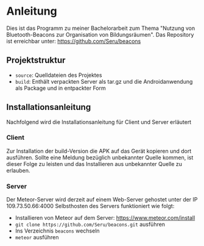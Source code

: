 # Anleitung
Dies ist das Programm zu meiner Bachelorarbeit zum Thema "Nutzung von Bluetooth-Beacons zur Organisation von Bildungsräumen".
Das Repository ist erreichbar unter: https://github.com/Seru/beacons

## Projektstruktur
- `source`: Quelldateien des Projektes
- `build`: Enthält verpackten Server als tar.gz und die Androidanwendung als Package und in entpackter Form

## Installationsanleitung
Nachfolgend wird die Installationsanleitung für Client und Server erläutert

### Client
Zur Installation der build-Version die APK auf das Gerät kopieren und dort ausführen.
Sollte eine Meldung bezüglich unbekannter Quelle kommen, ist dieser Folge zu leisten und das Installieren aus unbekannter Quelle zu erlauben.

### Server
Der Meteor-Server wird derzeit auf einem Web-Server gehostet unter der IP 109.73.50.66:4000
Selbsthosten des Servers funktioniert wie folgt:
- Installieren von Meteor auf dem Server: https://www.meteor.com/install
- `git clone https://github.com/Seru/beacons.git` ausführen
- Ins Verzeichnis `beacons` wechseln
- `meteor` ausführen
